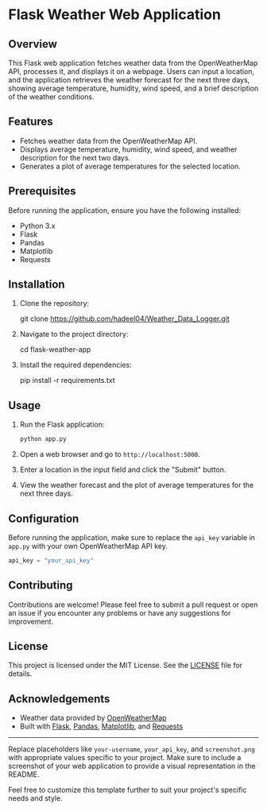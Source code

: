 
# Flask Weather Web Application

## Overview

This Flask web application fetches weather data from the OpenWeatherMap API, processes it, and displays it on a webpage. Users can input a location, and the application retrieves the weather forecast for the next three days, showing average temperature, humidity, wind speed, and a brief description of the weather conditions.


## Features

- Fetches weather data from the OpenWeatherMap API.
- Displays average temperature, humidity, wind speed, and weather description for the next two days.
- Generates a plot of average temperatures for the selected location.

## Prerequisites

Before running the application, ensure you have the following installed:

- Python 3.x
- Flask
- Pandas
- Matplotlib
- Requests

## Installation

1. Clone the repository:

 
   git clone https://github.com/hadeel04/Weather_Data_Logger.git
   

2. Navigate to the project directory:

   
   cd flask-weather-app
   

3. Install the required dependencies:

   
   pip install -r requirements.txt
   

## Usage

1. Run the Flask application:

   ```bash
   python app.py
   ```

2. Open a web browser and go to `http://localhost:5000`.
3. Enter a location in the input field and click the "Submit" button.
4. View the weather forecast and the plot of average temperatures for the next three days.

## Configuration

Before running the application, make sure to replace the `api_key` variable in `app.py` with your own OpenWeatherMap API key.

```python
api_key = "your_api_key"
```

## Contributing

Contributions are welcome! Please feel free to submit a pull request or open an issue if you encounter any problems or have any suggestions for improvement.

## License

This project is licensed under the MIT License. See the [LICENSE](LICENSE) file for details.

## Acknowledgements

- Weather data provided by [OpenWeatherMap](https://openweathermap.org/)
- Built with [Flask](https://flask.palletsprojects.com/), [Pandas](https://pandas.pydata.org/), [Matplotlib](https://matplotlib.org/), and [Requests](https://docs.python-requests.org/en/latest/)

---

Replace placeholders like `your-username`, `your_api_key`, and `screenshot.png` with appropriate values specific to your project. Make sure to include a screenshot of your web application to provide a visual representation in the README.

Feel free to customize this template further to suit your project's specific needs and style.
